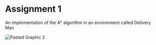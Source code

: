 # Assignment 1

An implementation of the A* algorithm in an environment called Delivery Man

![Pasted Graphic 2](https://github.com/emiresenov/Artificial-Intelligence/assets/110808673/43c0bcb8-874c-4c67-846e-ac00ba751d72)

